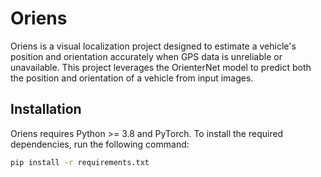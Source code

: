 # Oriens

Oriens is a visual localization project designed to estimate a vehicle's position and orientation accurately when GPS data is unreliable or unavailable. This project leverages the OrienterNet model to predict both the position and orientation of a vehicle from input images.

## Installation

Oriens requires Python >= 3.8 and PyTorch. To install the required dependencies, run the following command:

```bash
pip install -r requirements.txt
```
